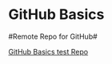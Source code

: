 GitHub Basics
=============

#Remote Repo for GitHub#

[GitHub Basics test Repo](http://www.cultflip.in)

